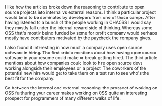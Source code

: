 I like how the articles broke down the reasoning to contribute to open source projects into internal vs external reasons. I think a particular project would tend to be dominated by developers from one of those camps. After having listened to a bunch of the people working in CHAOSS I would say they mostly fall under the internal reward side of thinking. Whereas some OSS that's mostly being funded by some for profit company would perhaps mostly have contributors motivated by the paycheck the company gives.

I also found it interesting in how much a company uses open source software in hiring. The first article mentions about how having open source software in your resume could make or break getting hired. The third article mentions about how companies could look to hire open source devs working alongside their employees on a project. The coworkers of the potential new hire would get to take them on a test run to see who's the best fit for the company.

So between the internal and external reasoning, the prospect of working on OSS furthuring your career makes working on OSS quite an interesting prospect for programmers of many different walks of life.
